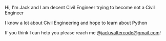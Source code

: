 Hi, I'm Jack and I am decent Civil Engineer trying to become not a Civil Engineer 

I know a lot about Civil Engineering and hope to learn about Python 

If you think I can help you please reach me @jackwaltercode@gmail.com!


